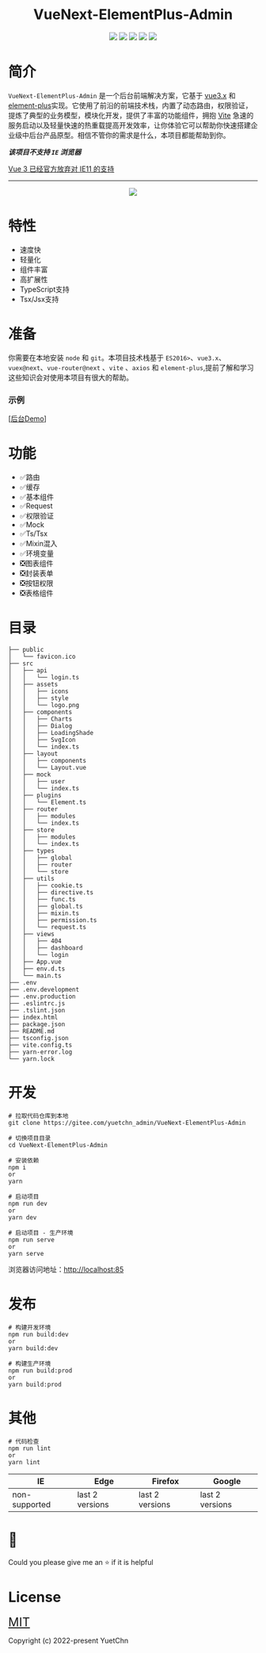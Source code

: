 
<h1 align="center">VueNext-ElementPlus-Admin</h1>
<p align="center">
<img src="https://img.shields.io/badge/vue-3.2.25-%23FFC21A" />
<img src="https://img.shields.io/badge/vite-2.7.2-%23FFC21A" />
<img src="https://img.shields.io/badge/typescript-4.4.4-%23FFC21A" />
<img src="https://img.shields.io/badge/element--plus-1.3.0-%23FFC21A" />
<img src="https://img.shields.io/badge/ant--design--vue-2.2.8-%23FFC21A" />
</p>

# 简介
`VueNext-ElementPlus-Admin` 是一个后台前端解决方案，它基于 [vue3.x](https://v3.cn.vuejs.org/ "vue官网") 和 [element-plus](https://element-plus.gitee.io/zh-CN/ "Element-Plus官网")实现。它使用了前沿的前端技术栈，内置了动态路由，权限验证，提炼了典型的业务模型，模块化开发，提供了丰富的功能组件，拥抱 [Vite](https://vitejs.cn/ "Vite") 急速的服务启动以及轻量快速的热重载提高开发效率，让你体验它可以帮助你快速搭建企业级中后台产品原型。相信不管你的需求是什么，本项目都能帮助到你。

***该项目不支持 `IE` 浏览器***

[Vue 3 已经官方放弃对 IE11 的支持 ](https://github.com/vuejs/rfcs/blob/master/active-rfcs/0038-vue3-ie11-support.md)


***

<p align="center">
<img align="center" src="http://www.yuetchn.top/img.png">
</p>

# 特性

- 速度快
- 轻量化
- 组件丰富
- 高扩展性
- TypeScript支持
- Tsx/Jsx支持

# 准备

你需要在本地安装 `node` 和 `git`。本项目技术栈基于 `ES2016>`、`vue3.x`、`vuex@next`、`vue-router@next` 、`vite` 、`axios` 和 `element-plus`,提前了解和学习这些知识会对使用本项目有很大的帮助。


### 示例

[[后台Demo](http://demo.yuetchn.top )]

# 功能

- ✅路由
- ✅缓存
- ✅基本组件
- ✅Request
- ✅权限验证
- ✅Mock
- ✅Ts/Tsx
- ✅Mixin混入
- ✅环境变量
- ❎图表组件
- ❎封装表单
- ❎按钮权限
- ❎表格组件

# 目录

    ├── public
    │   └── favicon.ico 
    ├── src
    │   ├── api
    │   │   └── login.ts
    │   ├── assets      
    │   │   ├── icons
    │   │   ├── style
    │   │   └── logo.png
    │   ├── components
    │   │   ├── Charts
    │   │   ├── Dialog
    │   │   ├── LoadingShade
    │   │   ├── SvgIcon
    │   │   └── index.ts
    │   ├── layout
    │   │   ├── components
    │   │   └── Layout.vue
    │   ├── mock
    │   │   ├── user
    │   │   └── index.ts
    │   ├── plugins
    │   │   └── Element.ts
    │   ├── router
    │   │   ├── modules
    │   │   └── index.ts
    │   ├── store
    │   │   ├── modules
    │   │   └── index.ts
    │   ├── types
    │   │   ├── global
    │   │   ├── router
    │   │   └── store
    │   ├── utils
    │   │   ├── cookie.ts
    │   │   ├── directive.ts
    │   │   ├── func.ts
    │   │   ├── global.ts
    │   │   ├── mixin.ts
    │   │   ├── permission.ts
    │   │   └── request.ts
    │   ├── views
    │   │   ├── 404
    │   │   ├── dashboard
    │   │   └── login
    │   ├── App.vue
    │   ├── env.d.ts
    │   └── main.ts
    ├── .env
    ├── .env.development
    ├── .env.production
    ├── .eslintrc.js
    ├── .tslint.json
    ├── index.html
    ├── package.json
    ├── README.md
    ├── tsconfig.json
    ├── vite.config.ts
    ├── yarn-error.log
    └── yarn.lock


# 开发

    # 拉取代码仓库到本地
    git clone https://gitee.com/yuetchn_admin/VueNext-ElementPlus-Admin
    
    # 切换项目目录
    cd VueNext-ElementPlus-Admin
    
    # 安装依赖
    npm i
    or
    yarn

    # 启动项目
    npm run dev
    or
    yarn dev

    # 启动项目 - 生产环境
    npm run serve
    or
    yarn serve
    
浏览器访问地址：[http://localhost:85](http://localhost:85)

# 发布

    # 构建开发环境
    npm run build:dev
    or
    yarn build:dev

    # 构建生产环境
    npm run build:prod
    or
    yarn build:prod

# 其他

    # 代码检查
    npm run lint
    or
    yarn lint

|IE|Edge|Firefox|Google|
|-|-|-|-|
|non-supported|last 2 versions|last 2 versions|last 2 versions|

# 🍕
Could you please give me an ⭐ if it is helpful

# License

<font size=5>[MIT](https://gitee.com/yuetchn_admin/vue-element-plus-admin/blob/master/LICENSE "MIT")</font>

Copyright (c) 2022-present YuetChn
